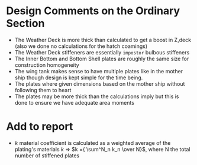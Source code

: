 # Design Comments on the Ordinary Section

- The Weather Deck is more thick than calculated to get a boost in Z,deck (also we done no calculations for the hatch coamings)
- The Weather Deck stiffeners are essentially ` impostor ` bulbous stiffeners
- The Inner Bottom and Bottom Shell plates are roughly the same size for construction homogeneity 
- The wing tank makes sense to have multiple plates like in the mother ship though design is kept simple for the time being.
- The plates where given dimensions based on the mother ship without following them to heart
- The plates may be more thick than the calculations imply but this is done to ensure we have adequate area moments

# Add to report

- $k$ material coefficient is calculated as a weighted average of the plating's materials $k$ => $k ={ \sum^N_n k_n \over N}$, where N the total
  number of stiffened plates
